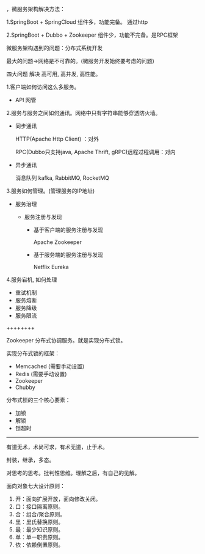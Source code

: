 ，微服务架构解决方法：

1.SpringBoot + SpringCloud  组件多，功能完备。                 通过http

2.SpringBoot + Dubbo + Zookeeper 组件少，功能不完备。是RPC框架



微服务架构遇到的问题：分布式系统开发

最大的问题->网络是不可靠的。(微服务开发始终要考虑的问题)

四大问题        解决 高可用, 高并发, 高性能。

1.客户端如何访问这么多服务。 

* API 网管

2.服务与服务之间如何通讯。网络中只有字符串能够穿透防火墙。

* 同步通讯

  HTTP(Apache Http Client) ：对外

  RPC(Dubbo只支持java, Apache Thrift, gRPC)远程过程调用：对内

* 异步通讯

  消息队列 kafka, RabbitMQ, RocketMQ

3.服务如何管理。(管理服务的IP地址)

* 服务治理

  * 服务注册与发现

    * 基于客户端的服务注册与发现

      Apache Zookeeper

    * 基于服务端的服务注册与发现

      Netflix Eureka

4.服务宕机, 如何处理

* 重试机制
* 服务熔断
* 服务降级
* 服务限流

++++++++

Zookeeper 分布式协调服务。就是实现分布式锁。

实现分布式锁的框架：

* Memcached (需要手动设置)
* Redis             (需要手动设置)
* Zookeeper
* Chubby

分布式锁的三个核心要素：

* 加锁
* 解锁
* 锁超时



---

有道无术，术尚可求，有术无道，止于术。

封装，继承，多态。

对思考的思考。批判性思维。理解之后，有自己的见解。



面向对象七大设计原则：

1. 开：面向扩展开放，面向修改关闭。
2. 口：接口隔离原则。
3. 合：组合/聚合原则。
4. 里：里氏替换原则。
5. 最：最少知识原则。
6. 单：单一职责原则。
7. 依：依赖倒置原则。



























